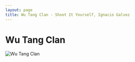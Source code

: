 ```yaml
---
layout: page
title: Wu Tang Clan - Shoot It Yourself, Ignacio Galvez
---
```


# Wu Tang Clan

![Wu Tang Clan](http://assets.farmhouse.co/publishing/1-shoot-it-yourself/images/wu-tang-clan-1.jpg)
